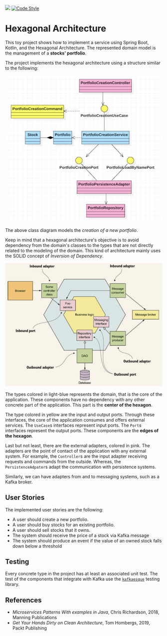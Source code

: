 ![](https://github.com/rcardin/hexagonal/workflows/Hexagonal/badge.svg)
[![Code Style](https://img.shields.io/badge/code%20style-%E2%9D%A4-FF4081.svg)](https://ktlint.github.io)


# Hexagonal Architecture

This toy project shows how to implement a service using Spring Boot, Kotlin, and the Hexagonal Architecture. The 
represented domain model is the management of a **stocks' portfolio**.

The project implements the hexagonal architecture using a structure similar to the following:

![Class diagram](hex-architecture.png)

The above class diagram models the *creation of a new portfolio*.

Keep in mind that a hexagonal architecture's objective is to avoid dependency from the domain's 
classes to the types that are not directly related to the modeling of the domain. This kind of
architecture mainly uses the SOLID concept of *Inversion of Dependency*.

![Hexagonal architecture pattern](hexagonal-architecture-pattern.png)

The types colored in light-blue represents the domain, that is the core of the application. These 
components have no dependency with any other concrete part of the application. This part is the 
**center of the hexagon**.

The type colored in yellow are the input and output ports. Through these interfaces, the core of
the application consumes and offers external services. The `UseCase`s interfaces represent input 
ports. The `Port`s interfaces represent the output ports. These components are the **edges of the 
hexagon**. 

Last but not least, there are the external adapters, colored in pink. The adapters are the point of
contact of the application with any external system. For example, the `Controller`s are the input 
adapter receiving requests and commands from the outside. Whereas, the `PersistenceAdpater`s adapt
the communication with persistence systems.

Similarly, we can have adapters from and to messaging systems, such as a Kafka broker.

## User Stories

The implemented user stories are the following:
- A user should create a new portfolio.
- A user should buy stocks for an existing portfolio.
- A user should sell stocks that it owns.
- The system should receive the price of a stock via Kafka message
- The system should produce an event if the value of an owned stock falls down below a threshold

## Testing

Every concrete type in the project has at least an associated unit test. The test of the components
that integrate with Kafka use the [`kafkaesque`](https://github.com/rcardin/kafkaesque) testing 
library.

## References

* _Microservices Patterns With examples in Java_, Chris Richardson, 2018, Manning Publications
* _Get Your Hands Dirty on Clean Architecture_, Tom Hombergs, 2019, Packt Publishing